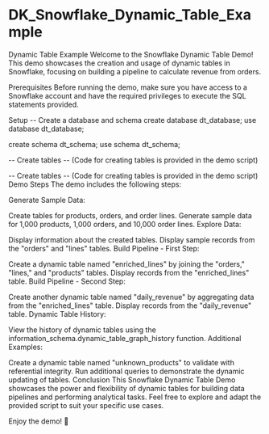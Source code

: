 # DK_Snowflake_Dynamic_Table_Example
Dynamic Table Example
Welcome to the Snowflake Dynamic Table Demo! This demo showcases the creation and usage of dynamic tables in Snowflake, focusing on building a pipeline to calculate revenue from orders.

Prerequisites
Before running the demo, make sure you have access to a Snowflake account and have the required privileges to execute the SQL statements provided.

Setup
-- Create a database and schema
create database dt_database;
use database dt_database;

create schema dt_schema;
use schema dt_schema;

-- Create tables
-- (Code for creating tables is provided in the demo script)


-- Create tables
-- (Code for creating tables is provided in the demo script)
Demo Steps
The demo includes the following steps:

Generate Sample Data:

Create tables for products, orders, and order lines.
Generate sample data for 1,000 products, 1,000 orders, and 10,000 order lines.
Explore Data:

Display information about the created tables.
Display sample records from the "orders" and "lines" tables.
Build Pipeline - First Step:

Create a dynamic table named "enriched_lines" by joining the "orders," "lines," and "products" tables.
Display records from the "enriched_lines" table.
Build Pipeline - Second Step:

Create another dynamic table named "daily_revenue" by aggregating data from the "enriched_lines" table.
Display records from the "daily_revenue" table.
Dynamic Table History:

View the history of dynamic tables using the information_schema.dynamic_table_graph_history function.
Additional Examples:

Create a dynamic table named "unknown_products" to validate with referential integrity.
Run additional queries to demonstrate the dynamic updating of tables.
Conclusion
This Snowflake Dynamic Table Demo showcases the power and flexibility of dynamic tables for building data pipelines and performing analytical tasks. Feel free to explore and adapt the provided script to suit your specific use cases.

Enjoy the demo! 🚀
